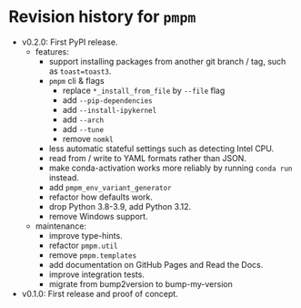 # Revision history for `pmpm`

- v0.2.0: First PyPI release.
    - features:
        - support installing packages from another git branch / tag, such as `toast=toast3`.
        - `pmpm` cli & flags
            - replace `*_install_from_file` by `--file` flag
            - add `--pip-dependencies`
            - add `--install-ipykernel`
            - add `--arch`
            - add `--tune`
            - remove `nomkl`
        - less automatic stateful settings such as detecting Intel CPU.
        - read from / write to YAML formats rather than JSON.
        - make conda-activation works more reliably by running `conda run` instead.
        - add `pmpm_env_variant_generator`
        - refactor how defaults work.
        - drop Python 3.8-3.9, add Python 3.12.
        - remove Windows support.
    - maintenance:
        - improve type-hints.
        - refactor `pmpm.util`
        - remove `pmpm.templates`
        - add documentation on GitHub Pages and Read the Docs.
        - improve integration tests.
        - migrate from bump2version to bump-my-version
- v0.1.0: First release and proof of concept.
